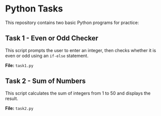 # Python Tasks

This repository contains two basic Python programs for practice:

## Task 1 - Even or Odd Checker
This script prompts the user to enter an integer, then checks whether it is even or odd using an `if-else` statement.

**File:** `task1.py`

## Task 2 - Sum of Numbers
This script calculates the sum of integers from 1 to 50 and displays the result.

**File:** `task2.py`
